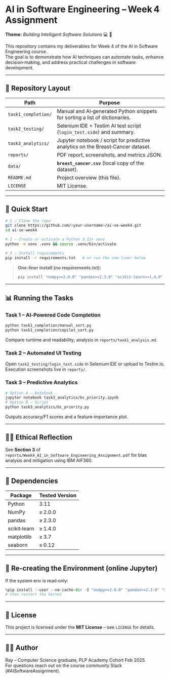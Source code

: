 # AI in Software Engineering – Week 4 Assignment  
**Theme:** *Building Intelligent Software Solutions* :computer: :robot:

This repository contains my deliverables for Week 4 of the AI in Software Engineering course.  
The goal is to demonstrate how AI techniques can automate tasks, enhance decision‑making, and address practical challenges in software development.

---

## 📁 Repository Layout

| Path | Purpose |
|------|---------|
| `task1_completion/` | Manual and AI‑generated Python snippets for sorting a list of dictionaries. |
| `task2_testing/` | Selenium IDE + Testim AI test script (`login_test.side`) and summary. |
| `task3_analytics/` | Jupyter notebook / script for predictive analytics on the Breast‑Cancer dataset. |
| `reports/` | PDF report, screenshots, and metrics JSON. |
| `data/` | **`breast_cancer.csv`** (local copy of the dataset). |
| `README.md` | Project overview (this file). |
| `LICENSE` | MIT License. |

---

## 🚀 Quick Start

```bash
# 1 – Clone the repo
git clone https://github.com/<your‑username>/ai‑se‑week4.git
cd ai‑se‑week4

# 2 – Create or activate a Python 3.11+ venv
python -m venv .venv && source .venv/bin/activate

# 3 – Install requirements
pip install -r requirements.txt   # or run the one‑liner below
```

> **One‑liner install (no requirements.txt):**
> ```bash
> pip install "numpy>=2.0.0" "pandas>=2.3.0" "scikit-learn>=1.4.0" matplotlib seaborn
> ```

---

## 📊 Running the Tasks

### Task 1 – AI‑Powered Code Completion
```bash
python task1_completion/manual_sort.py
python task1_completion/copilot_sort.py
```
Compare runtime and readability; analysis in `reports/task1_analysis.md`.

### Task 2 – Automated UI Testing
Open `task2_testing/login_test.side` in Selenium IDE or upload to Testim.io.  
Execution screenshots live in `reports/`.

### Task 3 – Predictive Analytics
```bash
# Option A – Notebook
jupyter notebook task3_analytics/bc_priority.ipynb
# Option B – Script
python task3_analytics/bc_priority.py
```
Outputs accuracy/F1 scores and a feature‑importance plot.

---

## 🧑‍⚖️ Ethical Reflection
See **Section 3** of `reports/Week4_AI_in_Software_Engineering_Assignment.pdf` for bias analysis and mitigation using IBM AIF360.

---

## 📝 Dependencies

| Package | Tested Version |
|---------|----------------|
| Python  | 3.11 |
| NumPy   | ≥ 2.0.0 |
| pandas  | ≥ 2.3.0 |
| scikit‑learn | ≥ 1.4.0 |
| matplotlib | ≥ 3.7 |
| seaborn | ≥ 0.12 |

---

## 🔄 Re‑creating the Environment (online Jupyter)

If the system env is read‑only:

```python
%pip install --user --no-cache-dir -I "numpy>=2.0.0" "pandas>=2.3.0" "scikit-learn>=1.4.0"
# then restart the kernel
```

---

## 📜 License
This project is licensed under the **MIT License** – see `LICENSE` for details.

---

## 🙋‍♂️ Author
Ray – Computer Science graduate, PLP Academy Cohort Feb 2025.  
For questions reach out on the course community Slack (#AISoftwareAssignment).  
